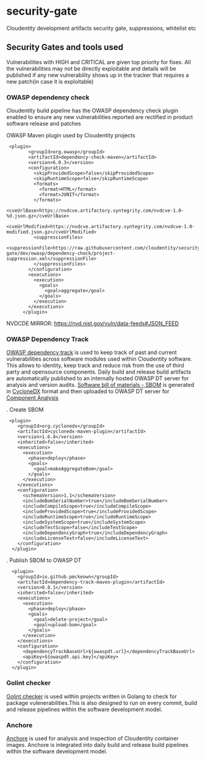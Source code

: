 # security-gate
Cloudentity development artifacts security gate, suppressions, whitelist etc

## Security Gates and tools used

Vulnerabilities with HIGH and CRITICAL are given top priority for fixes. All the vulnerabilities may not
be directly exploitable and details will be published if any new vulnerability shows up in the tracker that
requires a new patch(in case it is exploitable)

### OWASP dependency check

Cloudentity build pipeline has the OWASP dependency check plugin enabled to ensure any new vulnerabilities
reported are rectified in product software release and patches

OWASP Maven plugin used by Cloudentity projects

```
 <plugin>
        <groupId>org.owasp</groupId>
        <artifactId>dependency-check-maven</artifactId>
        <version>6.0.3</version>
        <configuration>
          <skipProvidedScope>false</skipProvidedScope>
          <skipRuntimeScope>false</skipRuntimeScope>
          <formats>
            <format>HTML</format>
            <format>JUNIT</format>
          </formats>
          <cveUrlBase>https://nvdcve.artifactory.syntegrity.com/nvdcve-1.0-%d.json.gz</cveUrlBase>
          <cveUrlModified>https://nvdcve.artifactory.syntegrity.com/nvdcve-1.0-modified.json.gz</cveUrlModified>
          <suppressionFiles>
            <suppressionFile>https://raw.githubusercontent.com/cloudentity/security-gate/dev/owasp/dependency-check/project-suppression.xml</suppressionFile>
          </suppressionFiles>
        </configuration>
        <executions>
          <execution>
            <goals>
              <goal>aggregate</goal>
            </goals>
          </execution>
        </executions>
      </plugin>

```

NVDCDE MIRROR: https://nvd.nist.gov/vuln/data-feeds#JSON_FEED

### OWASP Dependency Track

[OWASP dependency track](https://owasp.org/www-project-dependency-track/) is used to keep track of past 
and current vulnerabilities across software modules used within Cloudentity software. This allows to
identity, keep track and reduce risk from the use of third party and opensource components.
 Daily build and release build artifacts are automatically published to an internally hosted OWASP DT
 server for analysis and version audits. 
[Software bill of materials - SBOM](https://owasp.org/www-community/Component_Analysis#software-bill-of-materials-sbom) is generated 
in [CycloneDX](https://cyclonedx.org/) format and then uploaded to OWASP DT server for [Component Analysis](https://owasp.org/www-community/Component_Analysis)
 
. Create SBOM
```
 <plugin>
    <groupId>org.cyclonedx</groupId>
    <artifactId>cyclonedx-maven-plugin</artifactId>
    <version>1.6.4</version>
    <inherited>false</inherited>
    <executions>
      <execution>
        <phase>deploy</phase>
        <goals>
          <goal>makeAggregateBom</goal>
        </goals>
      </execution>
    </executions>
    <configuration>
      <schemaVersion>1.1</schemaVersion>
      <includeBomSerialNumber>true</includeBomSerialNumber>
      <includeCompileScope>true</includeCompileScope>
      <includeProvidedScope>true</includeProvidedScope>
      <includeRuntimeScope>true</includeRuntimeScope>
      <includeSystemScope>true</includeSystemScope>
      <includeTestScope>false</includeTestScope>
      <includeDependencyGraph>true</includeDependencyGraph>
      <includeLicenseText>false</includeLicenseText>
    </configuration>
  </plugin>
  ```
  
. Publish SBOM to OWASP DT 
  ```
    <plugin>
      <groupId>io.github.pmckeown</groupId>
      <artifactId>dependency-track-maven-plugin</artifactId>
      <version>0.8.1</version>
      <inherited>false</inherited>
      <executions>
        <execution>
          <phase>deploy</phase>
          <goals>
            <goal>delete-project</goal>
            <goal>upload-bom</goal>
          </goals>
        </execution>
      </executions>
      <configuration>
        <dependencyTrackBaseUrl>${owaspdt.url}</dependencyTrackBaseUrl>
        <apiKey>${owaspdt.api.key}</apiKey>
      </configuration>
    </plugin>
```

### Golint checker

[Golint checker](https://github.com/cloudentity/acp/blob/dev/.golangci.yml) is used within projects written 
in Golang to check for package vulenerabilities.This is also designed to run on every commit, build and release
pipelines within the software development model.

### Anchore

[Anchore](https://anchore.com/opensource/) is used for analysis and inspection of Cloudentity container images. 
Anchore is integrated into daily build and release build pipelines within the software development model.
